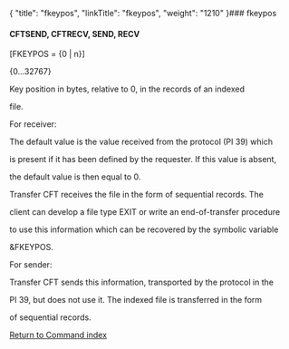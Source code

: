 {
    "title": "fkeypos",
    "linkTitle": "fkeypos",
    "weight": "1210"
}### <span id="fkeypos"></span>fkeypos

#### CFTSEND, CFTRECV, SEND, RECV

\[FKEYPOS = {0 | n}\]    

{0...32767}

Key position in bytes, relative to 0, in the records of an indexed
file.

For receiver:

The default value is the value received from the protocol (PI 39) which
is present if it has been defined by the requester. If this value is absent,
the default value is then equal to 0.

Transfer CFT receives the file in the form of sequential records. The
client can develop a file type EXIT or write an end-of-transfer procedure
to use this information which can be recovered by the symbolic variable
&FKEYPOS.

For sender:

Transfer CFT sends this information, transported by the protocol in the
PI 39, but does not use it. The indexed file is transferred in the form
of sequential records.

[Return to Command index](../)
